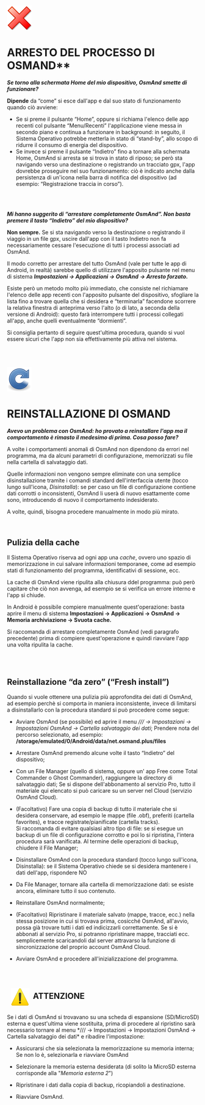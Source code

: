 <img src="img/480px-Crystal_button_cancel.png" style="width:64px;height:64px;">

# ARRESTO DEL PROCESSO DI OSMAND**
<p><i><b>Se torno alla schermata Home del mio dispositivo, OsmAnd smette di funzionare?</i></b>


**Dipende** da “come” si esce dall'app e dal suo stato di funzionamento quando ciò
avviene:
* Se si preme il pulsante “Home”, oppure si richiama l'elenco delle app 
recenti col pulsante “Menu/Recenti” l'applicazione viene messa in secondo
piano e continua a funzionare in background: in seguito, il Sistema Operativo
potrebbe metterla in stato di “stand-by”, allo scopo di ridurre il consumo di
energia del dispositivo.
* Se invece si preme il pulsante “Indietro” fino a tornare alla schermata Home, 
OsmAnd si arresta se si trova in stato di riposo; se però sta navigando verso una
destinazione o registrando un tracciato gpx, l'app dovrebbe proseguire nel suo
funzionamento: ciò è indicato anche dalla persistenza di un'icona nella barra di
notifica del dispositivo (ad esempio: “Registrazione traccia in corso”).
</p>

<BR>
<BR>

***Mi hanno suggerito di “arrestare completamente OsmAnd”. Non basta premere il tasto “Indietro” del mio dispositivo?***

**Non sempre.** Se si sta navigando verso la destinazione o registrando il viaggio in un file gpx, uscire dall'app con il tasto Indietro non fa necessariamente cessare l'esecuzione di tutti i processi associati ad OsmAnd.

Il modo corretto per arrestare del tutto OsmAnd (vale per tutte le app di Android, in realtà) sarebbe quello di utilizzare l'apposito pulsante nel menu di sistema ***Impostazioni → Applicazioni → OsmAnd***
***→ Arresto forzato.***

Esiste però un metodo molto più immediato, che consiste nel richiamare l'elenco delle app recenti con l'apposito pulsante del dispositivo, sfogliare la lista fino a trovare quella che si desidera e “terminarla” facendone scorrere la relativa finestra di anteprima verso l'alto (o di lato, a seconda della versione di Android): questo farà interrompere tutti i processi collegati all'app, anche quelli eventualmente “dormienti”.

Si consiglia pertanto di seguire quest'ultima procedura, quando si vuol essere sicuri che
l'app non sia effettivamente più attiva nel sistema.

<BR>
<BR>
<BR>

<img src="img/Gnome-colors-view-refresh.png" style="width:64px;height:64px;">

# REINSTALLAZIONE DI OSMAND
***Avevo un problema con OsmAnd: ho provato a reinstallare l'app ma il comportamento è rimasto il medesimo di prima. Cosa posso fare?***

A volte i comportamenti anomali di OsmAnd non dipendono da errori nel programma, ma da alcuni parametri di configurazione, memorizzati su file nella cartella di salvataggio dati.

Quelle informazioni non vengono sempre eliminate con una semplice disinstallazione tramite i comandi standard dell'interfaccia utente (tocco lungo sull'icona, *Disinstalla*): se per caso un file di configurazione contiene dati corrotti o inconsistenti, OsmAnd li userà di nuovo esattamente come sono, introducendo di nuovo il comportamento indesiderato.

A volte, quindi, bisogna procedere manualmente in modo più mirato.

<br>


## Pulizia della cache
Il Sistema Operativo riserva ad ogni app una *cache*, ovvero uno spazio di memorizzazione in cui salvare informazioni temporanee, come ad esempio stati di funzionamento del programma, identificativi di sessione, ecc.

La cache di OsmAnd viene ripulita alla chiusura ddel programma: può però capitare che ciò non avvenga, ad esempio se si verifica un errore interno e l'app si chiude.

In Android è possibile compiere manualmente quest'operazione: basta aprire il menu di sistema **Impostazioni → Applicazioni → OsmAnd → Memoria archiviazione → Svuota cache.**

Si raccomanda di arrestare completamente OsmAnd (vedi paragrafo precedente) prima di compiere quest'operazione e quindi riavviare l'app una volta ripulita la cache.

<BR>
<BR>

## Reinstallazione “da zero” (“Fresh install”)
Quando si vuole ottenere una pulizia più approfondita dei dati di OsmAnd, ad esempio perchè si comporta in maniera inconsistente, invece di limitarsi a disinstallarlo con la procedura standard si può procedere come segue:

* Avviare OsmAnd (se possibile) ed aprire il menu */// → Impostazioni → Impostazioni OsmAnd → Cartella salvataggio dei dati*; Prendere nota del percorso selezionato, ad esempio: **/storage/emulated/0/Android/data/net.osmand.plus/files**

* Arrestare OsmAnd premendo alcune volte il tasto “Indietro” del dispositivo;

* Con un File Manager (quello di sistema, oppure un' app Free come Total Commander o Ghost Commander), raggiungere la directory di salvataggio dati; Se si dispone dell'abbonamento al servizio Pro, tutto il materiale qui elencato si può caricare su un server nel Cloud (servizio OsmAnd Cloud).

* (Facoltativo) Fare una copia di backup di tutto il materiale che si desidera conservare, ad esempio le mappe (file .obf), preferiti (cartella favorites), e tracce registrate/pianificate (cartella tracks).  
Si raccomanda di evitare qualsiasi altro tipo di file: se si esegue un backup di un file di configurazione corrotto e poi lo si ripristina, l'intera procedura sarà vanificata.
Al termine delle operazioni di backup, chiudere il File Manager;

* Disinstallare OsmAnd con la procedura standard (tocco lungo sull'icona, Disinstalla): se il Sistema Operativo chiede se si desidera mantenere i dati dell'app, rispondere NO

* Da File Manager, tornare alla cartella di memorizzazione dati: se esiste ancora, eliminare tutto il suo contenuto.
* Reinstallare OsmAnd normalmente;

* (Facoltativo) Ripristinare il materiale salvato (mappe, tracce, ecc.) nella stessa posizione in cui si trovava prima, cosicché OsmAnd, all'avvio, possa già trovare tutti i dati ed indicizzarli correttamente.
Se si è abbonati al servizio Pro, si potranno ripristinare mappe, tracciati ecc. semplicemente scaricandoli dal server attravarso la funzione di sincronizzazione del proprio account OsmAnd Cloud.

* Avviare OsmAnd e procedere all'inizializzazione del programma.

<br>
<br>

<img src="img/Attenzione.png" style="width:48px;height:48px;" align="left" hspace=10 vspace=20>

## ATTENZIONE
<br>
Se i dati di OsmAnd si trovavano su una scheda di espansione (SD/MicroSD) esterna e quest'ultima viene sostituita, prima di procedere al ripristino sarà necessario tornare al menu */// → Impostazioni → Impostazioni OsmAnd → Cartella salvataggio dei dati* e ribadire l'impostazione:

* Assicurarsi che sia selezionata la memorizzazione su memoria interna; Se non lo è, selezionarla e riavviare OsmAnd

* Selezionare la memoria esterna desiderata (di solito la MicroSD esterna corrisponde alla "*Memoria esterna 2*")

* Ripristinare i dati dalla copia di backup, ricopiandoli a destinazione.

* Riavviare OsmAnd.